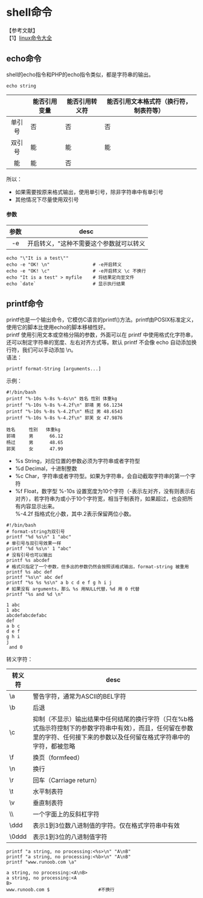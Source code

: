 # shell命令  
【参考文献】  
【1】[linux命令大全](http://man.linuxde.net/printf)
## echo命令
shell的echo指令和PHP的echo指令类似，都是字符串的输出。
```
echo string
```

||能否引用变量|能否引用转义符|能否引用文本格式符（换行符，制表符等）|
|:-:|-|-|-|
|单引号|否|否|否|
|双引号|能|能|能|
|能|能|否|
所以：
* 如果需要按原来格式输出，使用单引号，除非字符串中有单引号
* 其他情况下尽量使用双引号
#### 参数
|参数|desc	|
|:-: |-		|
|-e	 |开启转义，\"这种不需要这个参数就可以转义|

```
echo "\"It is a test\""
echo -e "OK! \n" 				# -e开启转义
echo -e "OK! \c" 				# -e开启转义 \c 不换行
echo "It is a test" > myfile	# 将结果定向至文件
echo `date`						# 显示执行结果
```
## printf命令
printf也是一个输出命令，它模仿C语言的printf()方法。printf由POSIX标准定义，使用它的脚本比使用echo的脚本移植性好。  
printf 使用引用文本或空格分隔的参数，外面可以在 printf 中使用格式化字符串，还可以制定字符串的宽度、左右对齐方式等。默认 printf 不会像 echo 自动添加换行符，我们可以手动添加 \n。  
语法：
```
printf format-String [arguments...]
```
示例：
```
#!/bin/bash
printf "%-10s %-8s %-4s\n" 姓名 性别 体重kg  
printf "%-10s %-8s %-4.2f\n" 郭靖 男 66.1234 
printf "%-10s %-8s %-4.2f\n" 杨过 男 48.6543 
printf "%-10s %-8s %-4.2f\n" 郭芙 女 47.9876 

姓名     性别   体重kg
郭靖     男      66.12
杨过     男      48.65
郭芙     女      47.99
```
* %s	String，对应位置的参数必须为字符串或者字符型
* %d	Decimal，十进制整数
* %c	Char，字符串或者字符型。如果为字符串，会自动截取字符串的第一个字符
* %f	Float，数字型
%-10s	设置宽度为10个字符（-表示左对齐，没有则表示右对齐），若字符串为或小于10个字符宽，相当于制表符，如果超过，也会把所有内容显示出来。  
%-4.2f	指格式化小数，其中.2表示保留两位小数。  

```
#!/bin/bash
# format-string为双引号
printf "%d %s\n" 1 "abc"
# 单引号与双引号效果一样 
printf '%d %s\n' 1 "abc" 
# 没有引号也可以输出
printf %s abcdef
# 格式只指定了一个参数，但多出的参数仍然会按照该格式输出，format-string 被重用
printf %s abc def
printf "%s\n" abc def
printf "%s %s %s\n" a b c d e f g h i j
# 如果没有 arguments，那么 %s 用NULL代替，%d 用 0 代替
printf "%s and %d \n" 

1 abc
1 abc
abcdefabcdefabc
def
a b c
d e f
g h i
j  
 and 0
```
转义字符：

|转义符|desc|
|-|-|
|\a	|警告字符，通常为ASCII的BEL字符|
|\b	|后退|
|\c	|抑制（不显示）输出结果中任何结尾的换行字符（只在%b格式指示符控制下的参数字符串中有效），而且，任何留在参数里的字符、任何接下来的参数以及任何留在格式字符串中的字符，都被忽略|
|\f	|换页（formfeed）|
|\n	|换行|
|\r	|回车（Carriage return）|
|\t	|水平制表符|
|\v	|垂直制表符|
|\\\\	|一个字面上的反斜杠字符|
|\ddd	|表示1到3位数八进制值的字符。仅在格式字符串中有效|
|\0ddd	|表示1到3位的八进制值字符|
```
printf "a string, no processing:<%s>\n" "A\nB"
printf "a string, no processing:<%b>\n" "A\nB"
printf "www.runoob.com \a"

a string, no processing:<A\nB>
a string, no processing:<A
B>
www.runoob.com $                  #不换行
```
